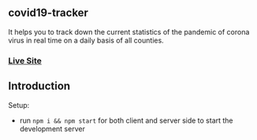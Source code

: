 ## covid19-tracker
It helps you to track down the current statistics of the pandemic of corona virus in real time on a daily basis of all counties.  


### [Live Site](https://roronoa2112zoro.github.io/covid19-tracker/)

## Introduction
Setup:
- run ```npm i && npm start``` for both client and server side to start the development server
 
